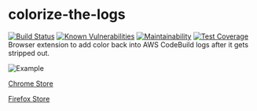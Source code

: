 # colorize-the-logs
[![Build Status](https://travis-ci.com/JoshuaJWilborn/colorize-the-logs.svg?branch=master)](https://travis-ci.com/JoshuaJWilborn/colorize-the-logs)
[![Known Vulnerabilities](https://snyk.io/test/github/JoshuaJWilborn/colorize-the-logs/badge.svg?targetFile=package.json)](https://snyk.io/test/github/JoshuaJWilborn/colorize-the-logs?targetFile=package.json)
[![Maintainability](https://api.codeclimate.com/v1/badges/916ac3e248c9ce391187/maintainability)](https://codeclimate.com/github/JoshuaJWilborn/colorize-the-logs/maintainability)
[![Test Coverage](https://api.codeclimate.com/v1/badges/916ac3e248c9ce391187/test_coverage)](https://codeclimate.com/github/JoshuaJWilborn/colorize-the-logs/test_coverage)
Browser extension to add color back into AWS CodeBuild logs after it gets stripped out. 

![Example](https://addons.cdn.mozilla.net/user-media/previews/full/228/228765.png?modified=1574869074)

[Chrome Store](https://chrome.google.com/webstore/detail/colorize-the-logs/mobkdmnncoiccdekgjjkkkdjoaankdbb)

[Firefox Store](https://addons.mozilla.org/en-US/firefox/addon/colorize-the-logs/)

